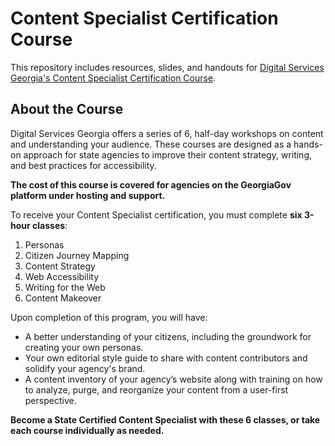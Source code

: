 # Content Specialist Certification Course
This repository includes resources, slides, and handouts for [Digital Services Georgia's Content Specialist Certification Course](https://portal.georgia.gov/interactive/state-certified-content-specialist-course).

## About the Course

Digital Services Georgia offers a series of 6, half-day workshops on content and understanding your audience. These courses are designed as a hands-on approach for state agencies to improve their content strategy, writing, and best practices for accessibility.

**The cost of this course is covered for agencies on the GeorgiaGov platform under hosting and support.**

To receive your Content Specialist certification, you must complete **six 3-hour classes**:
1. Personas
2. Citizen Journey Mapping
3. Content Strategy
4. Web Accessibility
5. Writing for the Web
6. Content Makeover

Upon completion of this program, you will have:

- A better understanding of your citizens, including the groundwork for creating your own personas.
- Your own editorial style guide to share with content contributors and solidify your agency's brand.
- A content inventory of your agency’s website along with training on how to analyze, purge, and reorganize your content from a user-first perspective.

**Become a State Certified Content Specialist with these 6 classes, or take each course individually as needed.**
